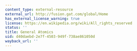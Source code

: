 ```yaml
---
content_type: external-resource
external_url: http://fusion.gat.com/global/Home
has_external_license_warning: true
license: https://en.wikipedia.org/wiki/All_rights_reserved
status: ''
title: General Atomics
uid: d40daebd-2e7f-4503-949f-738ae861050d
wayback_url: ''
---
```

